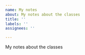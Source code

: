 ```yaml
---
name: My notes
about: My notes about the classes
title: ''
labels: ''
assignees: ''

---
```


My notes about the classes
